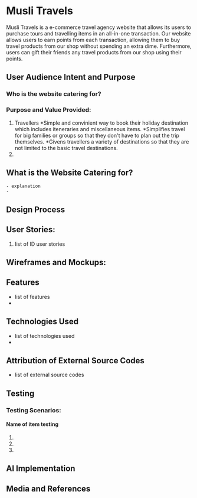 # Musli Travels
Musli Travels is a e-commerce travel agency website that allows its users to purchase tours and travelling items in an all-in-one transaction. Our website allows users to earn points from each transaction, allowing them to buy travel products from our shop without spending an extra dime. Furthermore, users can gift their friends any travel products from our shop using their points.

## User Audience Intent and Purpose
### Who is the website catering for?
### Purpose and Value Provided:
1. Travellers
    *Simple and convinient way to book their holiday destination which includes iteneraries and miscellaneous items.
    *Simplifies travel for big families or groups so that they don't have to plan out the trip themselves.
    *Givens travellers a variety of destinations so that they are not limited to the basic travel destinations.
2.

## What is the Website Catering for?
    - explanation
    -

## Design Process

## User Stories:
1. list of ID user stories

## Wireframes and Mockups:

## Features
* list of features
*


## Technologies Used
* list of technologies used
*

## Attribution of External Source Codes
* list of external source codes

## Testing
### Testing Scenarios:
#### Name of item testing
1.
2.
3.

## AI Implementation

## Media and References